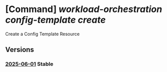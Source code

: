 # [Command] _workload-orchestration config-template create_

Create a Config Template Resource

## Versions

### [2025-06-01](/Resources/mgmt-plane/L3N1YnNjcmlwdGlvbnMve30vcmVzb3VyY2Vncm91cHMve30vcHJvdmlkZXJzL21pY3Jvc29mdC5lZGdlL2NvbmZpZ3RlbXBsYXRlcy97fQ==/2025-06-01.xml) **Stable**

<!-- mgmt-plane /subscriptions/{}/resourcegroups/{}/providers/microsoft.edge/configtemplates/{} 2025-06-01 -->
